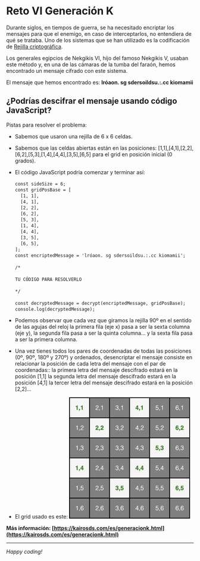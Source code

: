 # Reto VI Generación K

Durante siglos, en tiempos de guerra, se ha necesitado encriptar los mensajes para que el enemigo, en caso de interceptarlos, no entendiera de qué se trataba.
Uno de los sistemas que se han utilizado es la codificación de [Rejilla criptográfica](https://es.wikipedia.org/wiki/Rejilla_criptogr%C3%A1fica).

Los generales egipcios de Nekgikis VI, hijo del famoso Nekgikis V, usaban este método y, en una de las cámaras de la tumba del faraón, hemos encontrado un mensaje cifrado con este sistema.

El mensaje que hemos encontrado es: **lróaon. sg sdersoildsu.:.cc kiomamii**

## ¿Podrías descifrar el mensaje usando código JavaScript?

Pistas para resolver el problema:

- Sabemos que usaron una rejilla de 6 x 6 celdas.

- Sabemos que las celdas abiertas están en las posiciones:
  [1,1],[4,1],[2,2],[6,2],[5,3],[1,4],[4,4],[3,5],[6,5] para el grid en posición inicial (0 grados).

- El código JavaScript podría comenzar y terminar así:

  ```
  const sideSize = 6;
  const gridPosBase = [
    [1, 1],
    [4, 1],
    [2, 2],
    [6, 2],
    [5, 3],
    [1, 4],
    [4, 4],
    [3, 5],
    [6, 5],
  ];
  const encriptedMessage = 'lróaon. sg sdersoildsu.:.cc kiomamii';

  /*

  TU CÓDIGO PARA RESOLVERLO

  */

  const decryptedMessage = decrypt(encriptedMessage, gridPosBase);
  console.log(decryptedMessage);
  ```

- Podemos observar que cada vez que giramos la rejilla 90º en el sentido de las agujas del reloj la primera fila (eje x) pasa a ser la sexta columna (eje y), la segunda fila pasa a ser la quinta columna... y la sexta fila pasa a ser la primera columna.

- Una vez tienes todos los pares de coordenadas de todas las posiciones (0º, 90º, 180º y 270º) y ordenados, desencriptar el mensaje consiste en relacionar la posición de cada letra del mensaje con el par de coordenadas:: la primera letra del mensaje descifrado estará en la posición [1,1] la segunda letra del mensaje descifrado estará en la posición [4,1] la tercer letra del mensaje descifrado estará en la posición [2,2]...

- El grid usado es este:
  ![Grid](./grid.png)

**Más información: [https://kairosds.com/es/generacionk.html](https://kairosds.com/es/generacionk.html)**

---

_Happy coding!_
